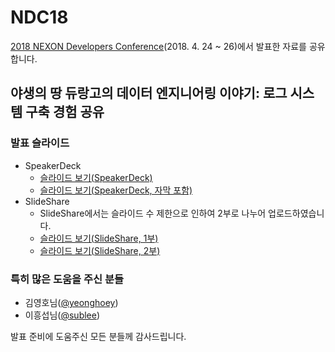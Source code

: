 # NDC18

[2018 NEXON Developers Conference](https://ndc.nexon.com/)(2018. 4. 24 ~ 26)에서 발표한 자료를 공유합니다.

## 야생의 땅 듀랑고의 데이터 엔지니어링 이야기: 로그 시스템 구축 경험 공유

### 발표 슬라이드

* SpeakerDeck
   * [슬라이드 보기(SpeakerDeck)](https://hyojun.me/~ndc18-slide)
   * [슬라이드 보기(SpeakerDeck, 자막 포함)](https://hyojun.me/~ndc18-caption)
* SlideShare
   * SlideShare에서는 슬라이드 수 제한으로 인하여 2부로 나누어 업로드하였습니다.
   * [슬라이드 보기(SlideShare, 1부)](https://www.slideshare.net/ssuser380e9c/ndc18-95524337)
   * [슬라이드 보기(SlideShare, 2부)](https://www.slideshare.net/ssuser380e9c/ndc18-2-95522893)
   
### 특히 많은 도움을 주신 분들

* 김영호님([@yeonghoey](https://github.com/yeonghoey))
* 이흥섭님([@sublee](https://github.com/sublee))

발표 준비에 도움주신 모든 분들께 감사드립니다.
